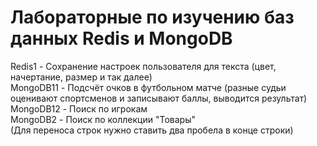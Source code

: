 # Лабораторные по изучению баз данных Redis и MongoDB
Redis1 - Сохранение настроек пользователя для текста (цвет, начертание, размер и так далее)  
MongoDB11 - Подсчёт очков в футбольном матче (разные судьи оценивают спортсменов и записывают баллы, выводится результат)  
MongoDB12 - Поиск по игрокам  
MongoDB2 - Поиск по коллекции "Товары"  
(Для переноса строк нужно ставить два пробела в конце строки)
